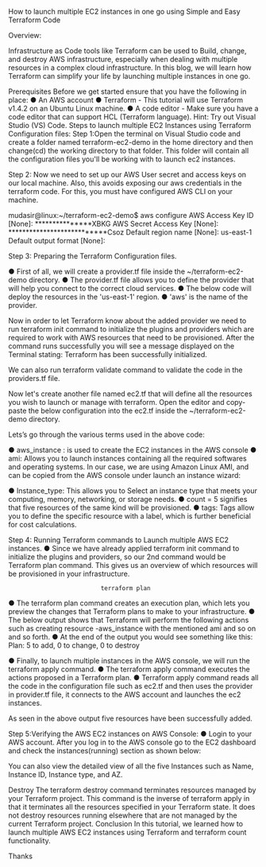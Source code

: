 How to launch multiple EC2 instances in one go using Simple and Easy Terraform Code

 

Overview:

Infrastructure as Code tools like Terraform can be used to Build, change, and destroy AWS infrastructure, especially when dealing with multiple resources in a complex cloud infrastructure. 
In this blog, we will learn how Terraform can simplify your life by launching multiple instances in one go.

Prerequisites
Before we get started ensure that you have the following in place:
●	An AWS account
●	Terraform - This tutorial will use Terraform v1.4.2 on an Ubuntu Linux machine.
●	A code editor - Make sure you have a code editor that can support HCL (Terraform language). Hint: Try out Visual Studio (VS) Code.
Steps to launch multiple EC2 Instances using Terraform Configuration files:
Step 1:Open the terminal on Visual Studio code and create a folder named terraform-ec2-demo in the home directory and then change(cd) the working directory to that folder.
This folder will contain all the configuration files you'll be working with to launch ec2 instances.

 

Step 2: Now we need to set up our AWS User secret and access keys on our local machine. Also, this avoids exposing our aws credentials in the terraform code.
For this, you must have configured AWS CLI on your machine.


mudasir@linux:~/terraform-ec2-demo$ aws configure
AWS Access Key ID [None]: ***************XBKG
AWS Secret Access Key [None]: ***************************Csoz
Default region name [None]: us-east-1
Default output format [None]: 


Step 3: Preparing the Terraform Configuration files.

●	First of all, we will create a provider.tf file inside the ~/terraform-ec2-demo   directory.
●	The provider.tf file allows you to define the provider that will help you connect to the correct cloud services.
●	The below code will deploy the resources in the 'us-east-1' region.
●	'aws' is the name of the provider.
 

Now in order to let Terraform know about the added provider we need to run terraform init command to initialize the plugins and providers which are required to work with AWS resources that need to be provisioned.
After the command runs successfully you will see a message displayed on the Terminal stating: Terraform has been successfully initialized.

 

We can also run terraform validate command to validate the code in the providers.tf file.

 

Now let's create another file named ec2.tf that will define all the resources you wish to launch or manage with terraform.
Open the editor and copy-paste the below configuration into the ec2.tf inside the ~/terraform-ec2-demo directory.

 

Lets’s go through the various terms used in the above code:

●	aws_instance : is used to create the EC2 instances in the AWS console
●	ami: Allows you to launch instances containing all the required softwares and operating systems. In our case, we are using Amazon Linux AMI, and can be copied from the AWS console under launch an instance wizard:
         
     


●	Instance_type: This allows you to Select an instance type that meets your computing, memory, networking, or storage needs.
●	count = 5 signifies that five resources of the same kind will be provisioned.
●	tags: Tags allow you to define the specific resource with a label, which is further beneficial for cost calculations.

Step 4: Running Terraform commands to Launch multiple AWS EC2 instances.
●	Since we have already applied terraform init command to initialize the plugins and providers, so our 2nd command would be Terraform plan command. This gives us an overview of which resources will be provisioned in your infrastructure.

                              terraform plan

●	The terraform plan command creates an execution plan, which lets you preview the changes that Terraform plans to make to your infrastructure.
●	The below output shows that Terraform will perform the following actions such as creating resource -aws_instance with the mentioned ami and so on and so forth.
●	At the end of the  output you would see something like this:
                             Plan: 5 to add, 0 to change, 0 to destroy

 


●	Finally, to launch multiple instances in the AWS console, we will run the terraform apply command.
●	The terraform apply command executes the actions proposed in a Terraform plan.
●	Terraform apply command reads all the code in the configuration file such as ec2.tf and then uses the provider in provider.tf file, it connects to the AWS account and launches the ec2 instances.

 

As seen in the above output five resources have been successfully added.

Step 5:Verifying the AWS EC2 instances on AWS Console:
●	Login to your AWS account. After you log in to the AWS console go to the  EC2 dashboard and check the instances(running) section as shown below:
 

You can also view the detailed view of all the five Instances such as Name, Instance ID, Instance type, and AZ.
 

Destroy
The terraform destroy command terminates resources managed by your Terraform project. This command is the inverse of terraform apply in that it terminates all the resources specified in your Terraform state. It does not destroy resources running elsewhere that are not managed by the current Terraform project.
Conclusion
In this tutorial, we learned how to launch multiple AWS EC2 instances using Terraform and terraform count functionality.

Thanks


